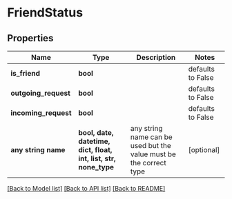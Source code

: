 # FriendStatus


## Properties
Name | Type | Description | Notes
------------ | ------------- | ------------- | -------------
**is_friend** | **bool** |  | defaults to False
**outgoing_request** | **bool** |  | defaults to False
**incoming_request** | **bool** |  | defaults to False
**any string name** | **bool, date, datetime, dict, float, int, list, str, none_type** | any string name can be used but the value must be the correct type | [optional]

[[Back to Model list]](../README.md#documentation-for-models) [[Back to API list]](../README.md#documentation-for-api-endpoints) [[Back to README]](../README.md)


